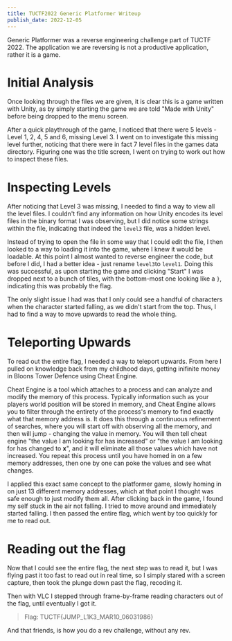 ```yaml
---
title: TUCTF2022 Generic Platformer Writeup
publish_date: 2022-12-05
---
```


Generic Platformer was a reverse engineering challenge part of TUCTF 2022. 
The application we are reversing is not a productive application, rather it is a game.

# Initial Analysis

Once looking through the files we are given, it is clear this is a game written with Unity, as by simply starting the game we are told "Made with Unity" before being dropped to the menu screen.

After a quick playthrough of the game, I noticed that there were 5 levels - Level 1, 2, 4, 5 and 6, missing Level 3.
I went on to investigate this missing level further, noticing that there were in fact 7 level files in the games data directory.
Figuring one was the title screen, I went on trying to work out how to inspect these files.

# Inspecting Levels

After noticing that Level 3 was missing, I needed to find a way to view all the level files.
I couldn't find any information on how Unity encodes its level files in the binary format I was observing, but I did notice some strings within the file, indicating that indeed the `level3` file, was a hidden level.

Instead of trying to open the file in some way that I could edit the file, I then looked to a way to loading it into the game, where I knew it would be loadable.
At this point I almost wanted to reverse engineer the code, but before I did, I had a better idea - just rename `level3`to `level1`. 
Doing this was successful, as upon starting the game and clicking "Start" I was dropped next to a bunch of tiles, with the bottom-most one looking like a `}`, indicating this was probably the flag.

The only slight issue I had was that I only could see a handful of characters when the character started falling, as we didn't start from the top. Thus, I had to find a way to move upwards to read the whole thing.

# Teleporting Upwards

To read out the entire flag, I needed a way to teleport upwards.
From here I pulled on knowledge back from my childhood days, getting inifinite money in Bloons Tower Defence using Cheat Engine.

Cheat Engine is a tool which attaches to a process and can analyze and modify the memory of this process.
Typically information such as your players world position will be stored in memory, and Cheat Engine allows you to filter through the entirety of the process's memory to find exactly what that memory address is.
It does this through a continuous refinement of searches, where you will start off with observing all the memory, and then will jump - changing the value in memory.
You will then tell cheat engine "the value I am looking for has increased" or "the value I am looking for has changed to **x**", and it will eliminate all those values which have not increased.
You repeat this process until you have homed in on a few memory addresses, then one by one can poke the values and see what changes.

I applied this exact same concept to the platformer game, slowly homing in on just 13 different memory addresses, which at that point I thought was safe enough to just modify them all.
After clicking back in the game, I found my self stuck in the air not falling.
I tried to move around and immediately started falling.
I then passed the entire flag, which went by too quickly for me to read out.


# Reading out the flag

Now that I could see the entire flag, the next step was to read it, but I was flying past it too fast to read out in real time, so I simply stared with a screen capture, then took the plunge down past the flag, recoding it.

Then with VLC I stepped through frame-by-frame reading characters out of the flag, until eventually I got it.


> Flag:
> TUCTF{JUMP_L1K3_MAR10_06031986}

And that friends, is how you do a rev challenge, without any rev.
